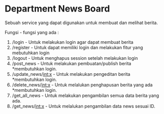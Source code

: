 <h1>Department News Board</h1>

Sebuah service yang dapat digunakan untuk membuat dan melihat berita.

Fungsi - fungsi yang ada :
1. /login - Untuk melakukan login agar dapat membuat berita
2. /register - Untuk dapat memiliki login dan melakukan fitur yang mebutuhkan login
3. /logout - Untuk menghapus session setelah melakukan login
4. /post_news - Untuk melakukan pembuatan/publish berita *membutuhkan login.
5. /update_news/<int:x> - Untuk melakukan pengeditan berita *membutuhkan login.
6. /delete_news/<int:x> - Untuk melalukan penghapusan berita yang ada *membutuhkan login.
7. /get_all_news - Untuk melakukan pengambilan semua data berita yang ada.
8. /get_news/<int:x> - Untuk melalukan pengambilan data news sesuai ID.